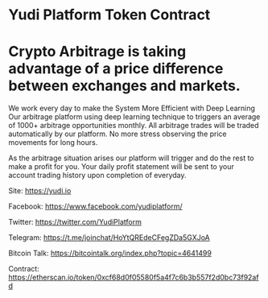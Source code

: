 # Yudi Platform Token Contract
# Crypto Arbitrage is taking advantage of a price difference between exchanges and markets.

We work every day to make the System More Efficient with Deep Learning
Our arbitrage platform using deep learning technique to triggers an average of 1000+ arbitrage opportunities monthly.
All arbitrage trades will be traded automatically by our platform. 
No more stress observing the price movements for long hours.

As the arbitrage situation arises our platform will trigger and do the rest to make a profit for you. 
Your daily profit statement will be sent to your account trading history upon completion of everyday.

Site: https://yudi.io

Facebook: https://www.facebook.com/yudiplatform/

Twitter: https://twitter.com/YudiPlatform

Telegram: https://t.me/joinchat/HoYtQREdeCFegZDa5GXJoA

Bitcoin Talk: https://bitcointalk.org/index.php?topic=4641499

Contract: https://etherscan.io/token/0xcf68d0f05580f5a4f7c6b3b557f2d0bc73f92afd
